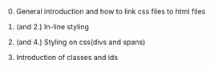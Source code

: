 0. General introduction and how to link css files to html files

1. (and 2.) In-line styling

3. (and 4.) Styling on css(divs and spans)

5. Introduction of classes and ids


